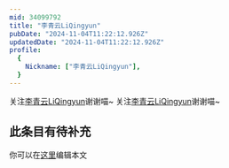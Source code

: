 ```yaml
---
mid: 34099792
title: "李青云LiQingyun"
pubDate: "2024-11-04T11:22:12.926Z"
updatedDate: "2024-11-04T11:22:12.926Z"
profile:
  {
    Nickname: ["李青云LiQingyun"],
  }
---
```


关注[李青云LiQingyun](https://space.bilibili.com/34099792)谢谢喵~ 关注[李青云LiQingyun](https://space.bilibili.com/34099792)谢谢喵~

## 此条目有待补充
你可以在[这里](https://github.com/Yuhanawa/VTuber.ICU-Content/edit/master/v/李青云LiQingyun/index.md)编辑本文
